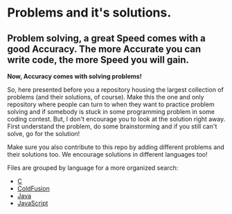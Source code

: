 # Problems and it's solutions.

## Problem solving, a great Speed comes with a good Accuracy. The more Accurate you can write code, the more Speed you will gain.

**Now, Accuracy comes with solving problems!**

So, here presented before you a repository housing the largest collection of problems (and their solutions, of course). Make this the one and only repository where people can turn to when they want to practice problem solving and if somebody is stuck in some programming problem in some coding contest. But, I don't encourage you to look at the solution right away. First understand the problem, do some brainstorming and if you still can't solve, go for the solution!

Make sure you also contribute to this repo by adding different problems and their solutions too. We encourage solutions in different languages too!

Files are grouped by language for a more organized search:

* [C](/C)
* [ColdFusion](/ColdFusion)
* [Java](/Java)
* [JavaScript](/JavaScript)
